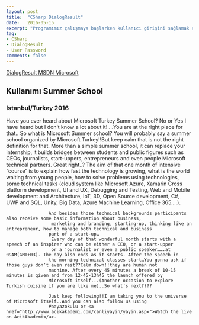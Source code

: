```yaml
---
layout: post
title:  "CSharp DialogResult"
date:   2016-05-15
excerpt: "Programımız çalışmaya başlarken kullanıcı girişini sağlamak amacı ile DialogResult yapıyoruz"
tag:
- CSharp 
- DialogResult
- User Password
comments: false
---
```


[DialogResult MSDN Microsoft](https://msdn.microsoft.com/tr-tr/library/system.windows.forms.dialogresult(v=vs.110).aspx)


## Kullanımı Summer School

### Istanbul/Turkey 2016

   Have you ever heard about Microsoft Turkey Summer School?
                    No or Yes I have heard but I don’t know a lot about it!....You are at the right place for that..
                    So what is Microsoft Summer school? You will probably say a summer school organized by Microsoft 
                     Turkey!!But keep calm that is not the right definition for that. More than a simple summer school,
                     it can replace your internship, it builds bridges between students and public figures such as CEOs,
                    journalists, start-uppers, entrepreneurs and even people Microsoft technical partners. Great right..?
                      The aim of that one month of intensive “course” is to explain how fast the technology is growing, what is
                     the world waiting from young people, how to solve problems using technologies, some technical tasks 
                    (cloud system like Microsoft Azure, Xamarin Cross platform development, UI and UX, Debugging and Testing, 
                    Web and Mobile development and Architecture, IoT, 3D, Open Source development, C#, UWP and SQL, Unity, 
                    Big Data, Azure Machine Learning, Office 365….).

                    And besides those technical backgrounds participants also receive some basic information about business,
                     marketing and branding, starting-up, thinking like an entrepreneur, how to manage both technical and business 
                    part of a start-up…
                     Every day of that wonderful month starts with a speech of an inspirer who can be either a CEO, or a start-upper
                     or a journalist or even a public speaker…….at 09AM(GMT+03). The day also ends as it starts. After the speech in 
                    the morning technical classes start…You gonna ask if those guys don’t even rest??Calm down!!they are human not 
                    machine. After every 45 minutes a break of 10-15 minutes is given and from 12-45-13h45 the launch offered by
                    Microsoft itself...(Another occasion to explore Turkish cuisine if you are like me)..So what’s next????

                    Just keep following!!I am taking you to the universe of Microsoft itself..And you can also follow us using
                    #aayazokulu or <a href="http://www.acikakademi.com/canliyayin/yayin.aspx">Watch the live on AcikAkademi</a>.


